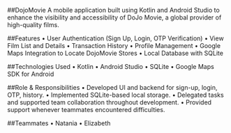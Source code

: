 ##DojoMovie
A mobile application built using Kotlin and Android Studio to enhance the visibility and accessibility of DoJo Movie, a global provider of high-quality films.

##Features
  • User Authentication (Sign Up, Login, OTP Verification)
	•	View Film List and Details
	•	Transaction History
	•	Profile Management
	•	Google Maps Integration to Locate DojoMovie Stores
	•	Local Database with SQLite

##Technologies Used
  • Kotlin
	•	Android Studio
	•	SQLite
	•	Google Maps SDK for Android

##Role & Responsibilities
  • Developed UI and backend for sign-up, login, OTP, history.
	•	Implemented SQLite-based local storage.
	•	Delegated tasks and supported team collaboration throughout development.
	•	Provided support whenever teammates encountered difficulties. 

##Teammates
  • Natania 
	•	Elizabeth
